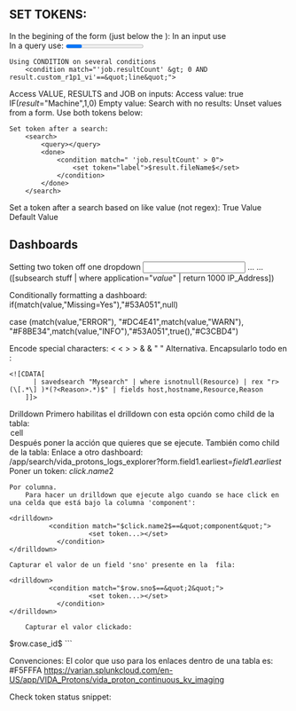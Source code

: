 ## SET TOKENS:

In the begining of the form (just below the <label>):
	<init>
	<unset token="selected_channel"></unset>
	</init>
In an input use <change>  
In a query use:
	<done>
	<progress>
	<finalized>
Set token based on conditions:
	Using IF or CASE
		<change>
		<!--Using IF-->
		<eval token="form.panel">if($time_difference$<=86400,"compare","single")</eval>
		<!--Using CASE-->
		<eval token="showPanelComparison">case($showPanel$=="Comparison","true")</eval>
		</change>
	Using CONDITION:
		<progress>
			<condition match="$master_token$==&quot;Data Entry&quot;">
		</progress>
	Check if token is null:
		<condition match="isnull($arrangements_details$)">
	Check if token is not null:
		<condition match="isnotnull($arrangements_details$)">
	Chek if token has value true:
		<condition match="$arrangements_details$=&quot;true&quot;">

	Using CONDITION on several conditions
		<condition match="'job.resultCount' &gt; 0 AND result.custom_r1p1_vi'==&quot;line&quot;">

Access VALUE, RESULTS and JOB on inputs:
	Access value:
		<change>
			<condition value="compare">
				<set token="showPanelComparison">true</set>
				<eval token="show_interlocks">IF($result$="Machine",1,0)</eval>
			</condition>
		</change>
	Empty value:
		<condition match="isnull($value$)"></condition>
	Search with no results:
		<condition match=" 'job.resultCount' != 0">
	Unset values from a form. Use both tokens below:
		<unset token="selected_channel"></unset>
		<unset token="form.selected_channel"></unset>
	
	Set token after a search:
		<search>
			<query></query>
			<done>
				<condition match=" 'job.resultCount' > 0">
					<set token="label">$result.fileName$</set>
				</condition>
			</done>
		</search>

Set a token after a search based on like value (not regex):
<done>
  <condition match="like($result.all_axes$,&quot;gantry&quot;)">
    <set token="gantry_details">True Value</set>
  </condition>
  <condition>
    <set token="gantry_details">Default Value</set>
  </condition>
</done>
	
## Dashboards


Setting two token off one dropdown
<input type="dropdown" token="application" searchWhenChanged="true">
 ...
 ...
         <change>
               <set token="ip">([subsearch stuff | where application="$value$" | return 1000 IP_Address])</set>
         </change>
 </input>



Conditionally formatting a dashboard:
<format type="color">
          <colorPalette type="expression">if(match(value,"Missing=Yes"),"#53A051",null)</colorPalette>
</format>


 <format type="color" field="date_hour">
          <colorPalette type="expression">case (match(value,"ERROR"), "#DC4E41",match(value,"WARN"), "#F8BE34",match(value,"INFO"),"#53A051",true(),"#C3CBD4")</colorPalette>
        </format>


Encode special characters:
	&lt;  <
	&gt; >
	&amp;  &
	&quot;  "
Alternativa. Encapsularlo todo en <![CDATA[   ....  ]]>:
```
<![CDATA[
      | savedsearch "Mysearch" | where isnotnull(Resource) | rex "r> (\[.*\] )*(?<Reason>.*)$" | fields host,hostname,Resource,Reason
    ]]>
```




Drilldown
	Primero habilitas el drilldown con esta opción como child de la tabla:
	<option name="drilldown">cell</option>
	Después poner la acción que quieres que se ejecute. También como child de la tabla:
		Enlace a otro dashboard:
		<drilldown>
	          <link target="_blank">/app/search/vida_protons_logs_explorer?form.field1.earliest=$field1.earliest$</link>
	     </drilldown>
	     Poner un token:
	    <drilldown>
          <set token="axis">$click.name2$</set>
        </drilldown>

	Por columna.
		Para hacer un drilldown que ejecute algo cuando se hace click en una celda que está bajo la columna 'component':
```
<drilldown>
          <condition match="$click.name2$==&quot;component&quot;">
					<set token...></set>
			</condition>
</drilldown>
```
	Capturar el valor de un field 'sno' presente en la  fila:
```
<drilldown>
          <condition match="$row.sno$==&quot;2&quot;">
					<set token...></set>
			</condition>
</drilldown>
```
```
	Capturar el valor clickado:
```
<condition match="$click.name2$==&quot;work_orders&quot; AND $click.value2$&gt;0">
	<set token="case_id">$row.case_id$</set>
    <set token="show_work_order"></set>
</condition>
```




Convenciones:
El color que uso para los enlaces dentro de una tabla es: #F5FFFA
https://varian.splunkcloud.com/en-US/app/VIDA_Protons/vida_proton_continuous_kv_imaging



Check token status snippet:
  <row>
    <panel>
    <html>
      <div id="tokeninfo">
        <p></p>
      </div>
    </html>
    </panel>
  </row>